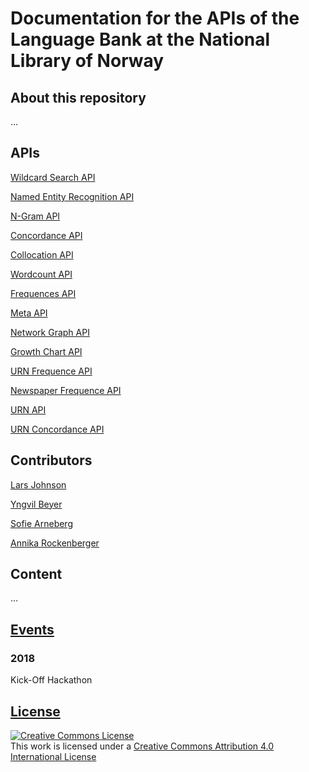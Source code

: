 # Documentation for the APIs of the Language Bank at the National Library of Norway

## About this repository

…
## APIs

[Wildcard Search API](https://github.com/Yoonsen/API-Sprakbank/blob/master/wildcard.md)

[Named Entity Recognition API](https://github.com/Yoonsen/API-Sprakbank/blob/master/ner.md)

[N-Gram API](https://github.com/Yoonsen/API-Sprakbank/blob/master/ngram.md)

[Concordance API](https://github.com/Yoonsen/API-Sprakbank/blob/master/konk.md)

[Collocation API](https://github.com/Yoonsen/API-Sprakbank/blob/master/collocation.md)

[Wordcount API](https://github.com/Yoonsen/API-Sprakbank/blob/master/count.md)

[Frequences API](https://github.com/Yoonsen/API-Sprakbank/blob/master/freq.md)

[Meta API](https://github.com/Yoonsen/API-Sprakbank/blob/master/meta.md)

[Network Graph API](https://github.com/Yoonsen/API-Sprakbank/blob/master/graph.md)

[Growth Chart API](https://github.com/Yoonsen/API-Sprakbank/blob/master/growth.md)

[URN Frequence API](https://github.com/Yoonsen/API-Sprakbank/blob/master/urnfreq.md)

[Newspaper Frequence API](https://github.com/Yoonsen/API-Sprakbank/blob/master/avisfreq.md)

[URN API](https://github.com/Yoonsen/API-Sprakbank/blob/master/urn.md)

[URN Concordance API](https://github.com/Yoonsen/API-Sprakbank/blob/master/urnkonk.md)

## Contributors

[Lars Johnson](https://github.com/Yoonsen)

[Yngvil Beyer](https://github.com/Yngvil)

[Sofie Arneberg](https://github.com/SofArne)

[Annika Rockenberger](https://github.com/arockenberger)

## Content

…

## [Events](https://github.com/Yoonsen/API-Sprakbank/wiki/Workshops)

### 2018

Kick-Off Hackathon

## [License](https://github.com/Yoonsen/API-Sprakbank/edit/master/License.md)

<a rel="license" href="http://creativecommons.org/licenses/by/4.0/"><img alt="Creative Commons License" style="border-width:0" src="https://i.creativecommons.org/l/by/4.0/88x31.png" /></a><br />This work is licensed under a <a rel="license" href="http://creativecommons.org/licenses/by/4.0/">Creative Commons Attribution 4.0 International License</a>
